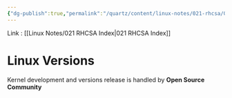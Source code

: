 ```yaml
---
{"dg-publish":true,"permalink":"/quartz/content/linux-notes/021-rhcsa/021-1-fundamentals-of-computer/021-1-4-linux-versions/","noteIcon":"","created":"2023-10-14T22:10:59.505+05:30","updated":"2023-10-14T17:26:07.710+05:30"}
---
```


Link : [[Linux Notes/021 RHCSA Index\|021 RHCSA Index]]

# Linux Versions

Kernel development and versions release is handled by **Open Source Community**


<style> .container {font-family: sans-serif; text-align: center;} .button-wrapper button {z-index: 1;height: 40px; width: 100px; margin: 10px;padding: 5px;} .excalidraw .App-menu_top .buttonList { display: flex;} .excalidraw-wrapper { height: 800px; margin: 50px; position: relative;} :root[dir="ltr"] .excalidraw .layer-ui__wrapper .zen-mode-transition.App-menu_bottom--transition-left {transform: none;} </style><script src="https://cdn.jsdelivr.net/npm/react@17/umd/react.production.min.js"></script><script src="https://cdn.jsdelivr.net/npm/react-dom@17/umd/react-dom.production.min.js"></script><script type="text/javascript" src="https://cdn.jsdelivr.net/npm/@excalidraw/excalidraw@0/dist/excalidraw.production.min.js"></script><div id="Linux_Versionsexcalidraw.md1"></div><script>(function(){const InitialData={"type":"excalidraw","version":2,"source":"https://github.com/zsviczian/obsidian-excalidraw-plugin/releases/tag/1.9.19","elements":[{"id":"UZ148YN4","type":"text","x":-41,"y":-138.828125,"width":141.33985900878906,"height":25,"angle":0,"strokeColor":"#e03131","backgroundColor":"transparent","fillStyle":"hachure","strokeWidth":1,"strokeStyle":"solid","roughness":1,"opacity":100,"groupIds":[],"frameId":null,"roundness":null,"seed":358207660,"version":26,"versionNonce":246544172,"isDeleted":false,"boundElements":null,"updated":1694748739218,"link":null,"locked":false,"text":"kernel versions","rawText":"kernel versions","fontSize":20,"fontFamily":1,"textAlign":"left","verticalAlign":"top","baseline":17,"containerId":null,"originalText":"kernel versions","lineHeight":1.25},{"id":"pQdRCXVn","type":"text","x":-14.66668701171875,"y":-104.16143798828125,"width":33.95997619628906,"height":100,"angle":0,"strokeColor":"#1e1e1e","backgroundColor":"transparent","fillStyle":"hachure","strokeWidth":1,"strokeStyle":"solid","roughness":1,"opacity":100,"groupIds":[],"frameId":null,"roundness":null,"seed":1859108268,"version":93,"versionNonce":1945555988,"isDeleted":false,"boundElements":null,"updated":1694748359644,"link":null,"locked":false,"text":"2.0\n2.2\n2.4\n2.6","rawText":"2.0\n2.2\n2.4\n2.6","fontSize":20,"fontFamily":1,"textAlign":"left","verticalAlign":"top","baseline":92,"containerId":null,"originalText":"2.0\n2.2\n2.4\n2.6","lineHeight":1.25},{"id":"2gOKrUEo","type":"text","x":-12.333251953125,"y":2.505218505859375,"width":30.339981079101562,"height":75,"angle":0,"strokeColor":"#1e1e1e","backgroundColor":"transparent","fillStyle":"hachure","strokeWidth":1,"strokeStyle":"solid","roughness":1,"opacity":100,"groupIds":[],"frameId":null,"roundness":null,"seed":326101164,"version":53,"versionNonce":178202412,"isDeleted":false,"boundElements":null,"updated":1694748359644,"link":null,"locked":false,"text":"3.x\n4.x\n5.x","rawText":"3.x\n4.x\n5.x","fontSize":20,"fontFamily":1,"textAlign":"left","verticalAlign":"top","baseline":67,"containerId":null,"originalText":"3.x\n4.x\n5.x","lineHeight":1.25},{"id":"kKv99iP3","type":"text","x":-13.6666259765625,"y":90.17184448242188,"width":29.519973754882812,"height":25,"angle":0,"strokeColor":"#1e1e1e","backgroundColor":"transparent","fillStyle":"hachure","strokeWidth":1,"strokeStyle":"solid","roughness":1,"opacity":100,"groupIds":[],"frameId":null,"roundness":null,"seed":2052656044,"version":58,"versionNonce":1336619412,"isDeleted":false,"boundElements":null,"updated":1694748359644,"link":null,"locked":false,"text":"6.x","rawText":"6.x","fontSize":20,"fontFamily":1,"textAlign":"left","verticalAlign":"top","baseline":17,"containerId":null,"originalText":"6.x","lineHeight":1.25},{"id":"1yXiQcOULdxXlO32hDbvo","type":"freedraw","x":-200.33331298828125,"y":-143.49478149414062,"width":0.0001,"height":0.0001,"angle":0,"strokeColor":"#1e1e1e","backgroundColor":"transparent","fillStyle":"hachure","strokeWidth":1,"strokeStyle":"solid","roughness":1,"opacity":100,"groupIds":[],"frameId":null,"roundness":null,"seed":634175508,"version":10,"versionNonce":1128811564,"isDeleted":false,"boundElements":null,"updated":1694748359644,"link":null,"locked":false,"points":[[0,0],[0.0001,0.0001]],"pressures":[],"simulatePressure":true,"lastCommittedPoint":[0.0001,0.0001]},{"id":"lCecxTQwm8T0joi_sNeVy","type":"freedraw","x":37.6666259765625,"y":-96.828125,"width":29.3333740234375,"height":84,"angle":0,"strokeColor":"#1e1e1e","backgroundColor":"transparent","fillStyle":"hachure","strokeWidth":0.5,"strokeStyle":"solid","roughness":1,"opacity":100,"groupIds":[],"frameId":null,"roundness":null,"seed":780898324,"version":144,"versionNonce":1133662764,"isDeleted":false,"boundElements":null,"updated":1694748398307,"link":null,"locked":false,"points":[[-0.20511279603094223,0],[0.9231296515920566,0],[1.4871992301390855,0],[3.743684125385083,0],[4.307753703932112,0],[6.00006573010214,0.6511528547420058],[6.564135308649169,1.3023355173510174],[7.692377756272167,1.9534883720930232],[7.692377756272167,3.2558238894440406],[8.820620203895166,5.209312261537064],[10.512932230065195,9.767441860465116],[10.512932230065195,11.720930232558139],[11.641071387159252,14.325571459393167],[11.641071387159252,14.97675412200218],[11.641071387159252,15.627906976744185],[11.641071387159252,17.58139534883721],[11.641071387159252,18.883730866188227],[11.641071387159252,20.83721923828125],[11.641071387159252,22.13952494776526],[11.641071387159252,24.093013319858283],[11.641071387159252,26.69768435456032],[11.077001808612223,27.99999006404433],[11.077001808612223,29.302325581395348],[11.077001808612223,29.953478436137353],[11.077001808612223,30.604661098746366],[11.077001808612223,31.25581395348837],[11.077001808612223,32.55814947083939],[11.077001808612223,33.20930232558139],[11.077001808612223,33.8604551803234],[11.077001808612223,34.51163784293241],[11.077001808612223,35.16279069767442],[11.077001808612223,35.813943552416426],[11.077001808612223,36.465126215025435],[11.641071387159252,36.465126215025435],[12.76931383478225,37.116279069767444],[15.025695439499307,37.116279069767444],[17.282180334745306,37.116279069767444],[17.846249913292333,37.116279069767444],[20.102631518009392,37.116279069767444],[21.794943544179418,37.116279069767444],[22.35911641325539,37.116279069767444],[22.923185991802416,37.116279069767444],[24.051428439425415,37.116279069767444],[24.615498017972445,37.116279069767444],[25.179567596519473,37.116279069767444],[25.743740465595444,36.465126215025435],[26.8718796226895,35.16279069767442],[27.436052491765473,33.8604551803234],[27.436052491765473,33.20930232558139],[28.0001220703125,31.906966808230376],[27.436052491765473,31.906966808230376],[26.8718796226895,31.906966808230376],[26.8718796226895,32.55814947083939],[26.30781004414247,33.8604551803234],[25.179567596519473,36.465126215025435],[25.179567596519473,38.418614587118455],[25.179567596519473,39.72092029660247],[25.179567596519473,42.3255913313045],[25.179567596519473,44.93023255813954],[25.179567596519473,45.58138541288154],[25.179567596519473,46.23256807549055],[25.179567596519473,47.534873784974565],[25.179567596519473,48.837209302325576],[25.179567596519473,50.7906976744186],[25.179567596519473,51.44185052916061],[25.179567596519473,52.74418604651163],[25.179567596519473,53.39533890125363],[25.179567596519473,54.04652156386264],[25.179567596519473,54.69767441860465],[25.743740465595444,56.65116279069767],[25.743740465595444,57.95349830804869],[25.743740465595444,59.255804017532704],[26.8718796226895,60.55813953488372],[26.8718796226895,61.20929238962572],[26.8718796226895,61.86047505223473],[27.436052491765473,62.51162790697674],[27.436052491765473,63.81396342432776],[27.436052491765473,64.46511627906976],[27.436052491765473,65.11626913381177],[27.436052491765473,65.76745179642079],[27.436052491765473,67.06975750590479],[27.436052491765473,67.7209401685138],[26.8718796226895,69.02324587799782],[26.8718796226895,69.67442854060683],[26.8718796226895,70.32558139534883],[26.8718796226895,70.97673425009084],[26.30781004414247,71.62791691269985],[25.743740465595444,72.93022262218386],[25.179567596519473,74.23255813953489],[23.487255570349447,75.5348936568859],[22.923185991802416,76.83719936636992],[22.35911641325539,77.48838202897892],[21.794943544179418,78.13953488372093],[20.66680438708536,78.79068773846294],[19.53856193946236,80.09302325581395],[18.97449236091533,80.09302325581395],[18.410319491839363,80.09302325581395],[17.282180334745306,80.74417611055596],[16.718007465669334,80.74417611055596],[15.025695439499307,82.04651162790697],[14.461625860952278,82.04651162790697],[13.89755628240525,82.69766448264897],[13.33338341332928,82.69766448264897],[12.205244256235222,83.34884714525799],[11.077001808612223,83.34884714525799],[9.948759360989225,83.34884714525799],[8.820620203895166,84],[7.128308177725138,84],[6.00006573010214,84],[4.307753703932112,84],[3.743684125385083,84],[2.0513720992150555,84],[-0.20511279603094223,84],[-1.333251953125,84],[-1.333251953125,84\|-0.20511279603094223,0],[0.9231296515920566,0],[1.4871992301390855,0],[3.743684125385083,0],[4.307753703932112,0],[6.00006573010214,0.6511528547420058],[6.564135308649169,1.3023355173510174],[7.692377756272167,1.9534883720930232],[7.692377756272167,3.2558238894440406],[8.820620203895166,5.209312261537064],[10.512932230065195,9.767441860465116],[10.512932230065195,11.720930232558139],[11.641071387159252,14.325571459393167],[11.641071387159252,14.97675412200218],[11.641071387159252,15.627906976744185],[11.641071387159252,17.58139534883721],[11.641071387159252,18.883730866188227],[11.641071387159252,20.83721923828125],[11.641071387159252,22.13952494776526],[11.641071387159252,24.093013319858283],[11.641071387159252,26.69768435456032],[11.077001808612223,27.99999006404433],[11.077001808612223,29.302325581395348],[11.077001808612223,29.953478436137353],[11.077001808612223,30.604661098746366],[11.077001808612223,31.25581395348837],[11.077001808612223,32.55814947083939],[11.077001808612223,33.20930232558139],[11.077001808612223,33.8604551803234],[11.077001808612223,34.51163784293241],[11.077001808612223,35.16279069767442],[11.077001808612223,35.813943552416426],[11.077001808612223,36.465126215025435],[11.641071387159252,36.465126215025435],[12.76931383478225,37.116279069767444],[15.025695439499307,37.116279069767444],[17.282180334745306,37.116279069767444],[17.846249913292333,37.116279069767444],[20.102631518009392,37.116279069767444],[21.794943544179418,37.116279069767444],[22.35911641325539,37.116279069767444],[22.923185991802416,37.116279069767444],[24.051428439425415,37.116279069767444],[24.615498017972445,37.116279069767444],[25.179567596519473,37.116279069767444],[25.743740465595444,36.465126215025435],[26.8718796226895,35.16279069767442],[27.436052491765473,33.8604551803234],[27.436052491765473,33.20930232558139],[28.0001220703125,31.906966808230376],[27.436052491765473,31.906966808230376],[26.8718796226895,31.906966808230376],[26.8718796226895,32.55814947083939],[26.30781004414247,33.8604551803234],[25.179567596519473,36.465126215025435],[25.179567596519473,38.418614587118455],[25.179567596519473,39.72092029660247],[25.179567596519473,42.3255913313045],[25.179567596519473,44.93023255813954],[25.179567596519473,45.58138541288154],[25.179567596519473,46.23256807549055],[25.179567596519473,47.534873784974565],[25.179567596519473,48.837209302325576],[25.179567596519473,50.7906976744186],[25.179567596519473,51.44185052916061],[25.179567596519473,52.74418604651163],[25.179567596519473,53.39533890125363],[25.179567596519473,54.04652156386264],[25.179567596519473,54.69767441860465],[25.743740465595444,56.65116279069767],[25.743740465595444,57.95349830804869],[25.743740465595444,59.255804017532704],[26.8718796226895,60.55813953488372],[26.8718796226895,61.20929238962572],[26.8718796226895,61.86047505223473],[27.436052491765473,62.51162790697674],[27.436052491765473,63.81396342432776],[27.436052491765473,64.46511627906976],[27.436052491765473,65.11626913381177],[27.436052491765473,65.76745179642079],[27.436052491765473,67.06975750590479],[27.436052491765473,67.7209401685138],[26.8718796226895,69.02324587799782],[26.8718796226895,69.67442854060683],[26.8718796226895,70.32558139534883],[26.8718796226895,70.97673425009084],[26.30781004414247,71.62791691269985],[25.743740465595444,72.93022262218386],[25.179567596519473,74.23255813953489],[23.487255570349447,75.5348936568859],[22.923185991802416,76.83719936636992],[22.35911641325539,77.48838202897892],[21.794943544179418,78.13953488372093],[20.66680438708536,78.79068773846294],[19.53856193946236,80.09302325581395],[18.97449236091533,80.09302325581395],[18.410319491839363,80.09302325581395],[17.282180334745306,80.74417611055596],[16.718007465669334,80.74417611055596],[15.025695439499307,82.04651162790697],[14.461625860952278,82.04651162790697],[13.89755628240525,82.69766448264897],[13.33338341332928,82.69766448264897],[12.205244256235222,83.34884714525799],[11.077001808612223,83.34884714525799],[9.948759360989225,83.34884714525799],[8.820620203895166,84],[7.128308177725138,84],[6.00006573010214,84],[4.307753703932112,84],[3.743684125385083,84],[2.0513720992150555,84],[-0.20511279603094223,84],[-1.333251953125,84],[-1.333251953125,84]],"pressures":[],"simulatePressure":true,"lastCommittedPoint":[-1.333251953125,86]},{"id":"cos8sshhAum8BabEPwcXq","type":"freedraw","x":34.3333740234375,"y":14.505218505859375,"width":24.6666259765625,"height":60.666656494140625,"angle":0,"strokeColor":"#1e1e1e","backgroundColor":"transparent","fillStyle":"hachure","strokeWidth":0.5,"strokeStyle":"solid","roughness":1,"opacity":100,"groupIds":[],"frameId":null,"roundness":null,"seed":454407444,"version":158,"versionNonce":620068244,"isDeleted":false,"boundElements":null,"updated":1694748407862,"link":null,"locked":false,"points":[[0,-0.6360202950088242],[1.9733300781249996,-1.333343505859375],[3.2888633897900577,-1.333343505859375],[4.604456922709941,-0.9846739202641464],[5.591121961772442,-0.287366669753502],[6.906655273437499,1.1072797519475996],[8.551117078959942,4.942517510775861],[9.208853624165057,8.080448019093481],[10.195518663227556,11.567048113006328],[10.195518663227556,13.659001785218072],[10.524447157084941,14.704978621323946],[10.853315429687498,16.448262707940465],[11.182183702290057,17.494239544046337],[12.168848741352559,18.88888596574744],[12.8266455078125,19.934862801853313],[13.155513780415058,19.934862801853313],[14.7999755859375,19.934862801853313],[16.115508897602556,19.934862801853313],[17.102173936665057,19.934862801853313],[18.41776746958494,19.23753959100276],[18.746635742187497,18.88888596574744],[19.733300781249998,17.145585918791014],[20.39109754770994,15.750955457429818],[20.39109754770994,14.35630903572872],[20.39109754770994,14.007655410473395],[20.39109754770994,13.659001785218072],[20.062169053852557,14.35630903572872],[20.062169053852557,16.09960908268514],[20.062169053852557,18.54021638015221],[20.062169053852557,20.283516427108633],[20.062169053852557,23.07279331017093],[21.048834092915058,25.862054232893325],[22.36442762583494,27.60535427984975],[23.35109266489744,30.39463116291205],[23.679960937500002,33.183892085634426],[24.008829210102554,37.019145804802605],[24.6666259765625,40.854399523970784],[24.6666259765625,44.34098365754372],[24.008829210102554,48.17623737671188],[21.048834092915058,51.31416788502952],[18.746635742187497,54.1034288077519],[14.471107313334938,56.89270569081418],[10.853315429687498,57.59002890166474],[6.577787000834941,58.63600573777062],[2.631126844584942,58.98465936302594],[1.9733300781249996,58.98465936302594],[1.315533311665058,59.33331298828125],[0.9866650390624998,59.33331298828125],[0.9866650390624998,58.98465936302594],[0.9866650390624998,58.98465936302594\|0,-0.6360202950088242],[1.9733300781249996,-1.333343505859375],[3.2888633897900577,-1.333343505859375],[4.604456922709941,-0.9846739202641464],[5.591121961772442,-0.287366669753502],[6.906655273437499,1.1072797519475996],[8.551117078959942,4.942517510775861],[9.208853624165057,8.080448019093481],[10.195518663227556,11.567048113006328],[10.195518663227556,13.659001785218072],[10.524447157084941,14.704978621323946],[10.853315429687498,16.448262707940465],[11.182183702290057,17.494239544046337],[12.168848741352559,18.88888596574744],[12.8266455078125,19.934862801853313],[13.155513780415058,19.934862801853313],[14.7999755859375,19.934862801853313],[16.115508897602556,19.934862801853313],[17.102173936665057,19.934862801853313],[18.41776746958494,19.23753959100276],[18.746635742187497,18.88888596574744],[19.733300781249998,17.145585918791014],[20.39109754770994,15.750955457429818],[20.39109754770994,14.35630903572872],[20.39109754770994,14.007655410473395],[20.39109754770994,13.659001785218072],[20.062169053852557,14.35630903572872],[20.062169053852557,16.09960908268514],[20.062169053852557,18.54021638015221],[20.062169053852557,20.283516427108633],[20.062169053852557,23.07279331017093],[21.048834092915058,25.862054232893325],[22.36442762583494,27.60535427984975],[23.35109266489744,30.39463116291205],[23.679960937500002,33.183892085634426],[24.008829210102554,37.019145804802605],[24.6666259765625,40.854399523970784],[24.6666259765625,44.34098365754372],[24.008829210102554,48.17623737671188],[21.048834092915058,51.31416788502952],[18.746635742187497,54.1034288077519],[14.471107313334938,56.89270569081418],[10.853315429687498,57.59002890166474],[6.577787000834941,58.63600573777062],[2.631126844584942,58.98465936302594],[1.9733300781249996,58.98465936302594],[1.315533311665058,59.33331298828125],[0.9866650390624998,59.33331298828125],[0.9866650390624998,58.98465936302594],[0.9866650390624998,58.98465936302594]],"pressures":[],"simulatePressure":true,"lastCommittedPoint":[2,114]},{"id":"kVf9tht8","type":"text","x":84,"y":-61.828125,"width":147.85986328125,"height":25,"angle":0,"strokeColor":"#2f9e44","backgroundColor":"transparent","fillStyle":"hachure","strokeWidth":0.5,"strokeStyle":"solid","roughness":1,"opacity":100,"groupIds":[],"frameId":null,"roundness":null,"seed":249636140,"version":54,"versionNonce":259264276,"isDeleted":false,"boundElements":null,"updated":1694748746226,"link":null,"locked":false,"text":"old generations","rawText":"old generations","fontSize":20,"fontFamily":1,"textAlign":"left","verticalAlign":"top","baseline":17,"containerId":null,"originalText":"old generations","lineHeight":1.25},{"id":"o7dVoUjC","type":"text","x":76.333251953125,"y":29.505218505859375,"width":152.59986877441406,"height":25,"angle":0,"strokeColor":"#2f9e44","backgroundColor":"transparent","fillStyle":"hachure","strokeWidth":0.5,"strokeStyle":"solid","roughness":1,"opacity":100,"groupIds":[],"frameId":null,"roundness":null,"seed":799572652,"version":48,"versionNonce":1217050284,"isDeleted":false,"boundElements":null,"updated":1694748748466,"link":null,"locked":false,"text":"new generations","rawText":"new generations","fontSize":20,"fontFamily":1,"textAlign":"left","verticalAlign":"top","baseline":17,"containerId":null,"originalText":"new generations","lineHeight":1.25},{"id":"Bl3j9y1y","type":"text","x":36.0001220703125,"y":85.83853149414062,"width":178.99984741210938,"height":50,"angle":0,"strokeColor":"#2f9e44","backgroundColor":"transparent","fillStyle":"hachure","strokeWidth":0.5,"strokeStyle":"solid","roughness":1,"opacity":100,"groupIds":[],"frameId":null,"roundness":null,"seed":869026732,"version":65,"versionNonce":200669076,"isDeleted":false,"boundElements":null,"updated":1694748751001,"link":null,"locked":false,"text":"Latest generation\n (but unstable)","rawText":"Latest generation\n (but unstable)","fontSize":20,"fontFamily":1,"textAlign":"left","verticalAlign":"top","baseline":42,"containerId":null,"originalText":"Latest generation\n (but unstable)","lineHeight":1.25},{"id":"4ur2EZfM","type":"text","x":-97.04763939267116,"y":170.4099804106213,"width":115.5972900390625,"height":86.31820046284814,"angle":0,"strokeColor":"#f08c00","backgroundColor":"transparent","fillStyle":"hachure","strokeWidth":0.5,"strokeStyle":"solid","roughness":1,"opacity":100,"groupIds":[],"frameId":null,"roundness":null,"seed":756425492,"version":261,"versionNonce":1355082516,"isDeleted":false,"boundElements":[],"updated":1694748814711,"link":null,"locked":false,"text":"2.0","rawText":"2.0","fontSize":69.05456037027842,"fontFamily":1,"textAlign":"left","verticalAlign":"top","baseline":61.000000000000114,"containerId":null,"originalText":"2.0","lineHeight":1.25},{"id":"9n4dmud7_JvezIhh5Emp9","type":"arrow","x":-84.70158057865801,"y":238.06077357700894,"width":24.86374793166719,"height":68.57139950706835,"angle":0,"strokeColor":"#1e1e1e","backgroundColor":"transparent","fillStyle":"hachure","strokeWidth":0.5,"strokeStyle":"solid","roughness":1,"opacity":100,"groupIds":[],"frameId":null,"roundness":{"type":2},"seed":338583980,"version":615,"versionNonce":92906132,"isDeleted":false,"boundElements":null,"updated":1694748808348,"link":null,"locked":false,"points":[[0,0],[-24.86374793166719,68.57139950706835]],"lastCommittedPoint":null,"startBinding":null,"endBinding":{"elementId":"jgKs43CW","focus":-0.5240084427657219,"gap":12.000000000000028},"startArrowhead":null,"endArrowhead":"arrow"},{"id":"E2LHcHM2Ed6aD83Fb3jFj","type":"arrow","x":11.829058967055108,"y":234.94043558624233,"width":54.772430227187726,"height":64.89818746063273,"angle":0,"strokeColor":"#1e1e1e","backgroundColor":"transparent","fillStyle":"hachure","strokeWidth":0.5,"strokeStyle":"solid","roughness":1,"opacity":100,"groupIds":[],"frameId":null,"roundness":{"type":2},"seed":1176038164,"version":850,"versionNonce":1534293396,"isDeleted":false,"boundElements":null,"updated":1694749103021,"link":null,"locked":false,"points":[[0,0],[54.772430227187726,64.89818746063273]],"lastCommittedPoint":null,"startBinding":null,"endBinding":{"elementId":"7FMmIyGG","focus":-0.5435942633806176,"gap":15.333282470703097},"startArrowhead":null,"endArrowhead":"arrow"},{"id":"jgKs43CW","type":"text","x":-157.79363141741072,"y":318.63217308407735,"width":175.27066040039062,"height":25.070189556812846,"angle":0,"strokeColor":"#1971c2","backgroundColor":"transparent","fillStyle":"hachure","strokeWidth":0.5,"strokeStyle":"solid","roughness":1,"opacity":100,"groupIds":[],"frameId":null,"roundness":null,"seed":1354822420,"version":237,"versionNonce":1494181140,"isDeleted":false,"boundElements":[{"id":"9n4dmud7_JvezIhh5Emp9","type":"arrow"}],"updated":1694748808347,"link":null,"locked":false,"text":"2 is major number","rawText":"2 is major number","fontSize":20.056151645450303,"fontFamily":1,"textAlign":"left","verticalAlign":"top","baseline":16.999999999999968,"containerId":null,"originalText":"2 is major number","lineHeight":1.25},{"id":"7FMmIyGG","type":"text","x":55.03211030505952,"y":315.1719055175781,"width":186.61578369140625,"height":27.750392845264663,"angle":0,"strokeColor":"#1971c2","backgroundColor":"transparent","fillStyle":"hachure","strokeWidth":0.5,"strokeStyle":"solid","roughness":1,"opacity":100,"groupIds":[],"frameId":null,"roundness":null,"seed":1069080212,"version":286,"versionNonce":864080276,"isDeleted":false,"boundElements":[{"id":"E2LHcHM2Ed6aD83Fb3jFj","type":"arrow"}],"updated":1694748805634,"link":null,"locked":false,"text":"0 is minor number","rawText":"0 is minor number","fontSize":22.200314276211706,"fontFamily":1,"textAlign":"left","verticalAlign":"top","baseline":19.00000000000003,"containerId":null,"originalText":"0 is minor number","lineHeight":1.25},{"id":"Z8rz3WTn","type":"text","x":-48,"y":-167.828125,"width":10,"height":25,"angle":0,"strokeColor":"#1e1e1e","backgroundColor":"transparent","fillStyle":"hachure","strokeWidth":1,"strokeStyle":"solid","roughness":1,"opacity":100,"groupIds":[],"frameId":null,"roundness":null,"seed":196642476,"version":11,"versionNonce":1839515284,"isDeleted":true,"boundElements":null,"updated":1694748359644,"link":null,"locked":false,"text":"","rawText":"","fontSize":20,"fontFamily":1,"textAlign":"left","verticalAlign":"top","baseline":17,"containerId":null,"originalText":"","lineHeight":1.25},{"id":"GoW3xhAT-nzI5LV49WkG7","type":"freedraw","x":61.666748046875,"y":-94.828125,"width":44.6666259765625,"height":48.666656494140625,"angle":0,"strokeColor":"#1e1e1e","backgroundColor":"transparent","fillStyle":"hachure","strokeWidth":1,"strokeStyle":"solid","roughness":1,"opacity":100,"groupIds":[],"frameId":null,"roundness":null,"seed":330276756,"version":107,"versionNonce":956916140,"isDeleted":true,"boundElements":null,"updated":1694748359644,"link":null,"locked":false,"points":[[0,0],[0.6666259765625,-0.666656494140625],[2.6666259765625,-0.666656494140625],[5.333251953125,-0.666656494140625],[7.333251953125,-0.666656494140625],[11.333251953125,-0.666656494140625],[14,0],[18,0],[20.6666259765625,0.66668701171875],[22.6666259765625,1.333343505859375],[24,2],[24.6666259765625,2.66668701171875],[25.333251953125,4],[26,4],[26,4.66668701171875],[27.333251953125,6],[29.333251953125,7.333343505859375],[29.333251953125,8.66668701171875],[30,8.66668701171875],[30.6666259765625,9.333343505859375],[30.6666259765625,10],[30.6666259765625,12],[30.6666259765625,12.66668701171875],[30.6666259765625,13.333343505859375],[31.333251953125,14.66668701171875],[32,15.333343505859375],[32,16],[32.6666259765625,18],[32.6666259765625,18.66668701171875],[32.6666259765625,20],[32.6666259765625,20.66668701171875],[33.333251953125,21.333343505859375],[33.333251953125,22],[33.333251953125,22.66668701171875],[33.333251953125,23.333343505859375],[33.333251953125,24],[33.333251953125,24.66668701171875],[33.333251953125,26],[33.333251953125,26.66668701171875],[33.333251953125,27.333343505859375],[33.333251953125,28.66668701171875],[33.333251953125,29.333343505859375],[33.333251953125,30.66668701171875],[32.6666259765625,31.333343505859375],[32,32],[32,32.66668701171875],[31.333251953125,33.333343505859375],[31.333251953125,34.66668701171875],[31.333251953125,35.333343505859375],[30.6666259765625,36.66668701171875],[30,36.66668701171875],[29.333251953125,37.333343505859375],[28.6666259765625,38],[28,39.333343505859375],[27.333251953125,40],[26.6666259765625,40.66668701171875],[26,41.333343505859375],[25.333251953125,41.333343505859375],[24.6666259765625,41.333343505859375],[24,41.333343505859375],[22.6666259765625,41.333343505859375],[21.333251953125,41.333343505859375],[20.6666259765625,41.333343505859375],[18.6666259765625,41.333343505859375],[18,41.333343505859375],[18,42],[18,42.66668701171875],[18,44],[18.6666259765625,44.66668701171875],[19.333251953125,45.333343505859375],[20,45.333343505859375],[20.6666259765625,45.333343505859375],[21.333251953125,45.333343505859375],[22.6666259765625,45.333343505859375],[23.333251953125,46],[24,46.66668701171875],[24.6666259765625,46.66668701171875],[26.6666259765625,47.333343505859375],[28,48],[29.333251953125,48],[30,48],[30.6666259765625,48],[32,48],[32.6666259765625,48],[33.333251953125,48],[35.333251953125,48],[36,48],[36.6666259765625,48],[38,48],[38.6666259765625,48],[41.333251953125,48],[42,47.333343505859375],[42.6666259765625,46.66668701171875],[42.6666259765625,46],[44,46],[44,45.333343505859375],[44.6666259765625,44.66668701171875],[44.6666259765625,44.66668701171875]],"pressures":[],"simulatePressure":true,"lastCommittedPoint":[44.6666259765625,44.66668701171875]},{"id":"3pXtdpIuv5Kaqu0pARk5Y","type":"freedraw","x":59.666748046875,"y":107.83856201171875,"width":0.0001,"height":0.0001,"angle":0,"strokeColor":"#1e1e1e","backgroundColor":"transparent","fillStyle":"hachure","strokeWidth":1,"strokeStyle":"solid","roughness":1,"opacity":100,"groupIds":[],"frameId":null,"roundness":null,"seed":1105597100,"version":11,"versionNonce":1073209108,"isDeleted":true,"boundElements":null,"updated":1694748359644,"link":null,"locked":false,"points":[[0,0],[0.0001,0.0001]],"pressures":[],"simulatePressure":true,"lastCommittedPoint":[0.0001,0.0001]},{"id":"kTYO14etoLUIJzfjGkRNL","type":"freedraw","x":71,"y":-102.828125,"width":46.666748046875,"height":70.66668701171875,"angle":0,"strokeColor":"#1e1e1e","backgroundColor":"transparent","fillStyle":"hachure","strokeWidth":1,"strokeStyle":"solid","roughness":1,"opacity":100,"groupIds":[],"frameId":null,"roundness":null,"seed":190859412,"version":90,"versionNonce":760405140,"isDeleted":true,"boundElements":null,"updated":1694748359645,"link":null,"locked":false,"points":[[0,0],[0.666748046875,0],[1.3333740234375,0],[2.666748046875,0],[4,0],[6,4.66668701171875],[8,8],[10,12.66668701171875],[11.3333740234375,14],[12.666748046875,16],[13.3333740234375,17.333343505859375],[13.3333740234375,18.66668701171875],[15.3333740234375,20.66668701171875],[15.3333740234375,21.333343505859375],[16,22],[17.3333740234375,23.333343505859375],[19.3333740234375,25.333343505859375],[22,26],[25.3333740234375,26.66668701171875],[28,26.66668701171875],[30.666748046875,26.66668701171875],[32.666748046875,26.66668701171875],[34,26.66668701171875],[34.666748046875,26.66668701171875],[36.666748046875,26.66668701171875],[40,26],[42,25.333343505859375],[42.666748046875,24.66668701171875],[43.3333740234375,24.66668701171875],[44,24],[44,22.66668701171875],[44,21.333343505859375],[44,19.333343505859375],[44,18.66668701171875],[44,19.333343505859375],[44,20],[44,21.333343505859375],[44,22.66668701171875],[44,23.333343505859375],[44,24.66668701171875],[44,25.333343505859375],[44,28],[44,30],[44,32],[44,34],[44,36],[44.666748046875,38],[44.666748046875,40.66668701171875],[45.3333740234375,44],[46,44.66668701171875],[46,46.66668701171875],[46.666748046875,48],[46.666748046875,48.66668701171875],[46.666748046875,49.333343505859375],[46.666748046875,50.66668701171875],[46.666748046875,52],[46.666748046875,52.66668701171875],[46.666748046875,54],[46.666748046875,56],[46,56.66668701171875],[45.3333740234375,57.333343505859375],[44.666748046875,58.66668701171875],[44.666748046875,59.333343505859375],[44,60],[42.666748046875,61.333343505859375],[42,62],[40.666748046875,62.66668701171875],[40,63.333343505859375],[39.3333740234375,64.66668701171875],[37.3333740234375,65.33334350585938],[35.3333740234375,66],[33.3333740234375,67.33334350585938],[32,68],[31.3333740234375,68],[30.666748046875,68],[28,68.66668701171875],[26,68.66668701171875],[25.3333740234375,68.66668701171875],[23.3333740234375,68.66668701171875],[21.3333740234375,68.66668701171875],[18.666748046875,70.66668701171875],[18,70.66668701171875],[17.3333740234375,70.66668701171875],[17.3333740234375,70.66668701171875]],"pressures":[],"simulatePressure":true,"lastCommittedPoint":[17.3333740234375,70.66668701171875]},{"id":"42IMRLW_1KfY8xmxpKIlU","type":"freedraw","x":69.666748046875,"y":-100.16143798828125,"width":22.6666259765625,"height":33.33331298828125,"angle":0,"strokeColor":"#1e1e1e","backgroundColor":"transparent","fillStyle":"hachure","strokeWidth":1,"strokeStyle":"solid","roughness":1,"opacity":100,"groupIds":[],"frameId":null,"roundness":null,"seed":390600596,"version":50,"versionNonce":726001324,"isDeleted":true,"boundElements":null,"updated":1694748359645,"link":null,"locked":false,"points":[[0,0],[0.6666259765625,0],[1.333251953125,0],[3.333251953125,0],[4.6666259765625,0],[6.6666259765625,0],[8.6666259765625,0],[10.6666259765625,0],[12,0],[13.333251953125,0],[14,0.666656494140625],[16,1.33331298828125],[18,3.33331298828125],[18.6666259765625,4],[19.333251953125,5.33331298828125],[20,6],[20.6666259765625,8],[20.6666259765625,8.666656494140625],[22,10],[22.6666259765625,10.666656494140625],[22.6666259765625,12],[22.6666259765625,14],[22.6666259765625,14.666656494140625],[22.6666259765625,16.666656494140625],[22.6666259765625,17.33331298828125],[22.6666259765625,18.666656494140625],[22.6666259765625,20],[22.6666259765625,20.666656494140625],[22.6666259765625,21.33331298828125],[22.6666259765625,23.33331298828125],[21.333251953125,24.666656494140625],[20.6666259765625,25.33331298828125],[20,26],[20,26.666656494140625],[18.6666259765625,28],[16.6666259765625,29.33331298828125],[15.333251953125,30],[13.333251953125,30.666656494140625],[12.6666259765625,31.33331298828125],[10.6666259765625,32],[9.333251953125,33.33331298828125],[8,33.33331298828125],[7.333251953125,33.33331298828125],[7.333251953125,33.33331298828125]],"pressures":[],"simulatePressure":true,"lastCommittedPoint":[7.333251953125,33.33331298828125]},{"id":"SgSteJ7PaSOSH2VLR3OIg","type":"freedraw","x":75.666748046875,"y":-94.828125,"width":45.333251953125,"height":63.333343505859375,"angle":0,"strokeColor":"#1e1e1e","backgroundColor":"transparent","fillStyle":"hachure","strokeWidth":1,"strokeStyle":"solid","roughness":1,"opacity":100,"groupIds":[],"frameId":null,"roundness":null,"seed":1408846484,"version":81,"versionNonce":24259092,"isDeleted":true,"boundElements":null,"updated":1694748359645,"link":null,"locked":false,"points":[[0,0],[0,-0.666656494140625],[1.333251953125,-0.666656494140625],[4.6666259765625,-0.666656494140625],[10.6666259765625,0.66668701171875],[12,1.333343505859375],[15.333251953125,3.333343505859375],[16.6666259765625,5.333343505859375],[18.6666259765625,7.333343505859375],[22.6666259765625,12],[24.6666259765625,15.333343505859375],[26.6666259765625,18],[28,19.333343505859375],[28,20],[28,22],[28.6666259765625,23.333343505859375],[28.6666259765625,24],[28.6666259765625,26],[28.6666259765625,26.66668701171875],[28.6666259765625,28.66668701171875],[28.6666259765625,30.66668701171875],[28.6666259765625,32.66668701171875],[28.6666259765625,33.333343505859375],[28.6666259765625,35.333343505859375],[28.6666259765625,36.66668701171875],[28,38.66668701171875],[27.333251953125,40],[26.6666259765625,41.333343505859375],[26.6666259765625,42],[25.333251953125,43.333343505859375],[24.6666259765625,44.66668701171875],[24.6666259765625,46],[24.6666259765625,46.66668701171875],[24,47.333343505859375],[22.6666259765625,49.333343505859375],[22,50],[21.333251953125,50.66668701171875],[20,52],[18.6666259765625,53.333343505859375],[18.6666259765625,54],[16.6666259765625,54.66668701171875],[15.333251953125,55.333343505859375],[13.333251953125,55.333343505859375],[12.6666259765625,55.333343505859375],[12,55.333343505859375],[11.333251953125,55.333343505859375],[10.6666259765625,55.333343505859375],[13.333251953125,56.66668701171875],[14,57.333343505859375],[15.333251953125,57.333343505859375],[16,58.66668701171875],[18,60],[19.333251953125,60.66668701171875],[20,60.66668701171875],[22,61.333343505859375],[22.6666259765625,61.333343505859375],[25.333251953125,62],[26,62.66668701171875],[28,62.66668701171875],[30.6666259765625,62.66668701171875],[32.6666259765625,62.66668701171875],[34.6666259765625,62.66668701171875],[37.333251953125,62.66668701171875],[38.6666259765625,62.66668701171875],[40.6666259765625,61.333343505859375],[42.6666259765625,59.333343505859375],[44,58.66668701171875],[45.333251953125,58],[45.333251953125,57.333343505859375],[45.333251953125,56.66668701171875],[45.333251953125,56],[45.333251953125,54.66668701171875],[45.333251953125,54],[45.333251953125,53.333343505859375],[45.333251953125,53.333343505859375]],"pressures":[],"simulatePressure":true,"lastCommittedPoint":[45.333251953125,53.333343505859375]},{"id":"LzCWXXNoonlNYQI15WcCG","type":"freedraw","x":66.3333740234375,"y":11.83856201171875,"width":42.6666259765625,"height":68,"angle":0,"strokeColor":"#1e1e1e","backgroundColor":"transparent","fillStyle":"hachure","strokeWidth":1,"strokeStyle":"solid","roughness":1,"opacity":100,"groupIds":[],"frameId":null,"roundness":null,"seed":1361858068,"version":87,"versionNonce":900139028,"isDeleted":true,"boundElements":null,"updated":1694748347814,"link":null,"locked":false,"points":[[0,0],[3.3333740234375,0.666656494140625],[4.6666259765625,1.33331298828125],[9.3333740234375,4],[10.6666259765625,5.33331298828125],[11.3333740234375,6],[12.6666259765625,8.666656494140625],[14,11.33331298828125],[14.6666259765625,14],[14.6666259765625,14.666656494140625],[15.3333740234375,17.33331298828125],[15.3333740234375,18.666656494140625],[16.6666259765625,20],[17.3333740234375,20.666656494140625],[18,22.666656494140625],[20,24.666656494140625],[20.6666259765625,26],[22.6666259765625,27.33331298828125],[24.6666259765625,28.666656494140625],[25.3333740234375,29.33331298828125],[26.6666259765625,29.33331298828125],[29.3333740234375,30],[30,30],[31.3333740234375,30],[32,30],[32.6666259765625,30],[34.6666259765625,30],[36,30],[37.3333740234375,29.33331298828125],[37.3333740234375,28.666656494140625],[39.3333740234375,26.666656494140625],[40,26],[40.6666259765625,25.33331298828125],[40.6666259765625,24.666656494140625],[40.6666259765625,24],[40.6666259765625,23.33331298828125],[40.6666259765625,24],[40.6666259765625,25.33331298828125],[40.6666259765625,26],[40.6666259765625,26.666656494140625],[40.6666259765625,27.33331298828125],[41.3333740234375,30],[42,32],[42,32.666656494140625],[42,34.666656494140625],[42.6666259765625,36],[42.6666259765625,38],[42.6666259765625,40.666656494140625],[42.6666259765625,42],[42.6666259765625,43.33331298828125],[42.6666259765625,44.666656494140625],[42.6666259765625,46.666656494140625],[42.6666259765625,48],[42.6666259765625,49.33331298828125],[42.6666259765625,50.666656494140625],[42.6666259765625,51.33331298828125],[42.6666259765625,53.33331298828125],[42.6666259765625,54],[42.6666259765625,55.33331298828125],[42.6666259765625,56],[40.6666259765625,58],[40,58.666656494140625],[38.6666259765625,60.666656494140625],[38,62],[36.6666259765625,63.33331298828125],[34.6666259765625,64],[34,64],[32,64],[30.6666259765625,65.33331298828125],[30,65.33331298828125],[29.3333740234375,65.33331298828125],[28.6666259765625,65.33331298828125],[27.3333740234375,65.33331298828125],[26.6666259765625,65.33331298828125],[26,65.33331298828125],[24,66],[23.3333740234375,66],[21.3333740234375,66],[20.6666259765625,66],[20,66.66665649414062],[19.3333740234375,66.66665649414062],[18.6666259765625,67.33331298828125],[18.6666259765625,68],[18,68],[18,68]],"pressures":[],"simulatePressure":true,"lastCommittedPoint":[18,68]},{"id":"4Y2fNNBIoCSjMhZ4JSU6G","type":"freedraw","x":69,"y":10.505218505859375,"width":24.666748046875,"height":59.33331298828125,"angle":0,"strokeColor":"#1e1e1e","backgroundColor":"transparent","fillStyle":"hachure","strokeWidth":1,"strokeStyle":"solid","roughness":1,"opacity":100,"groupIds":[],"frameId":null,"roundness":null,"seed":1429530004,"version":42,"versionNonce":1363218452,"isDeleted":true,"boundElements":null,"updated":1694748350973,"link":null,"locked":false,"points":[[0,0],[0.666748046875,-0.666656494140625],[2.666748046875,0],[4.666748046875,2],[6.666748046875,3.333343505859375],[8.666748046875,5.333343505859375],[9.3333740234375,6.666656494140625],[11.3333740234375,8.666656494140625],[12.666748046875,10],[15.3333740234375,13.333343505859375],[16,14.666656494140625],[18,16.666656494140625],[19.3333740234375,18.666656494140625],[20.666748046875,20.666656494140625],[22,22.666656494140625],[22.666748046875,23.333343505859375],[23.3333740234375,24.666656494140625],[23.3333740234375,26.666656494140625],[24.666748046875,28.666656494140625],[24.666748046875,29.333343505859375],[24.666748046875,30.666656494140625],[24.666748046875,34],[24.666748046875,36],[24.666748046875,40],[24.666748046875,42],[24,44.666656494140625],[23.3333740234375,47.333343505859375],[22,48.666656494140625],[20.666748046875,50.666656494140625],[20,52],[18,54],[17.3333740234375,54],[16.666748046875,54.666656494140625],[16.666748046875,55.333343505859375],[16,56],[15.3333740234375,56.666656494140625],[14.666748046875,57.333343505859375],[14,58],[14.666748046875,58.666656494140625],[14.666748046875,58.666656494140625]],"pressures":[],"simulatePressure":true,"lastCommittedPoint":[14.666748046875,58.666656494140625]},{"id":"rWfqBhi6sO2Y5tTVHcyoh","type":"freedraw","x":75.666748046875,"y":7.83856201171875,"width":27.333251953125,"height":96.66665649414062,"angle":0,"strokeColor":"#1e1e1e","backgroundColor":"transparent","fillStyle":"hachure","strokeWidth":1,"strokeStyle":"solid","roughness":1,"opacity":100,"groupIds":[],"frameId":null,"roundness":null,"seed":5107092,"version":68,"versionNonce":1820141332,"isDeleted":true,"boundElements":null,"updated":1694748354293,"link":null,"locked":false,"points":[[0,0],[0,1.33331298828125],[2,3.33331298828125],[3.333251953125,5.33331298828125],[5.333251953125,8],[6.6666259765625,12],[9.333251953125,16.666656494140625],[10,19.33331298828125],[10.6666259765625,22.666656494140625],[11.333251953125,24.666656494140625],[11.333251953125,26.666656494140625],[11.333251953125,30.666656494140625],[10.6666259765625,35.33331298828125],[10.6666259765625,37.33331298828125],[8.6666259765625,40.666656494140625],[8,42.666656494140625],[7.333251953125,44.666656494140625],[7.333251953125,45.33331298828125],[7.333251953125,47.33331298828125],[7.333251953125,48],[7.333251953125,50],[7.333251953125,50.666656494140625],[7.333251953125,51.33331298828125],[8.6666259765625,53.33331298828125],[11.333251953125,54],[13.333251953125,54],[15.333251953125,54],[17.333251953125,54],[18,54],[20,53.33331298828125],[20,52.666656494140625],[22,51.33331298828125],[23.333251953125,50.666656494140625],[25.333251953125,49.33331298828125],[25.333251953125,48.666656494140625],[25.333251953125,48],[25.333251953125,46.666656494140625],[25.333251953125,44.666656494140625],[25.333251953125,45.33331298828125],[25.333251953125,47.33331298828125],[25.333251953125,48],[25.333251953125,50],[25.333251953125,51.33331298828125],[25.333251953125,52.666656494140625],[25.333251953125,55.33331298828125],[25.333251953125,58.666656494140625],[25.333251953125,62.666656494140625],[25.333251953125,66],[26,69.33331298828125],[26,74],[26,77.33331298828125],[27.333251953125,80],[27.333251953125,83.33331298828125],[27.333251953125,85.33331298828125],[27.333251953125,86.66665649414062],[27.333251953125,88.66665649414062],[27.333251953125,90],[26.6666259765625,92],[22,93.33331298828125],[15.333251953125,96],[12,96],[7.333251953125,96.66665649414062],[6.6666259765625,96.66665649414062],[6,96.66665649414062],[4.6666259765625,96.66665649414062],[4.6666259765625,96.66665649414062]],"pressures":[],"simulatePressure":true,"lastCommittedPoint":[4.6666259765625,96.66665649414062]},{"id":"o_KCOnYqi9KoZxVy5nXsP","type":"freedraw","x":62.3333740234375,"y":9.83856201171875,"width":54,"height":97.33334350585938,"angle":0,"strokeColor":"#1e1e1e","backgroundColor":"transparent","fillStyle":"hachure","strokeWidth":1,"strokeStyle":"solid","roughness":1,"opacity":100,"groupIds":[],"frameId":null,"roundness":null,"seed":703538324,"version":77,"versionNonce":2135672724,"isDeleted":true,"boundElements":null,"updated":1694748359645,"link":null,"locked":false,"points":[[0,0],[0.6666259765625,0.666656494140625],[3.3333740234375,-0.66668701171875],[6,-1.333343505859375],[6.6666259765625,-1.333343505859375],[8.6666259765625,-1.333343505859375],[10.6666259765625,-0.66668701171875],[13.3333740234375,0.666656494140625],[16.6666259765625,4],[25.3333740234375,11.33331298828125],[26.6666259765625,14],[28.6666259765625,16.666656494140625],[29.3333740234375,18],[29.3333740234375,20],[29.3333740234375,23.33331298828125],[29.3333740234375,28],[29.3333740234375,31.33331298828125],[29.3333740234375,33.33331298828125],[29.3333740234375,34.666656494140625],[28,38],[27.3333740234375,40.666656494140625],[27.3333740234375,42.666656494140625],[26.6666259765625,44],[26.6666259765625,45.33331298828125],[26.6666259765625,46],[26.6666259765625,46.666656494140625],[26.6666259765625,47.33331298828125],[26.6666259765625,49.33331298828125],[26.6666259765625,50],[28.6666259765625,50.666656494140625],[31.3333740234375,50.666656494140625],[32,50.666656494140625],[32.6666259765625,50.666656494140625],[34,50.666656494140625],[38,50],[40,48.666656494140625],[41.3333740234375,48.666656494140625],[43.3333740234375,48],[47.3333740234375,44.666656494140625],[49.3333740234375,44],[51.3333740234375,42],[51.3333740234375,41.33331298828125],[51.3333740234375,40.666656494140625],[51.3333740234375,39.33331298828125],[51.3333740234375,37.33331298828125],[51.3333740234375,36.666656494140625],[51.3333740234375,36],[50.6666259765625,36],[50.6666259765625,37.33331298828125],[50.6666259765625,40.666656494140625],[50.6666259765625,43.33331298828125],[50.6666259765625,46],[50.6666259765625,50],[51.3333740234375,53.33331298828125],[51.3333740234375,56],[51.3333740234375,58],[51.3333740234375,62],[52,65.33331298828125],[52,70.66665649414062],[54,77.33331298828125],[54,82],[54,86],[52.6666259765625,88.66665649414062],[50.6666259765625,91.33331298828125],[48,93.33331298828125],[44.6666259765625,94.66665649414062],[40.6666259765625,95.33331298828125],[37.3333740234375,95.33331298828125],[34.6666259765625,96],[34,96],[32,96],[31.3333740234375,96],[28.6666259765625,96],[28,96],[28,96]],"pressures":[],"simulatePressure":true,"lastCommittedPoint":[28,96]},{"id":"0PnBIzw5","type":"text","x":167,"y":54.171875,"width":10,"height":25,"angle":0,"strokeColor":"#1e1e1e","backgroundColor":"transparent","fillStyle":"hachure","strokeWidth":0.5,"strokeStyle":"solid","roughness":1,"opacity":100,"groupIds":[],"frameId":null,"roundness":null,"seed":160258988,"version":2,"versionNonce":765379220,"isDeleted":true,"boundElements":null,"updated":1694748433809,"link":null,"locked":false,"text":"","rawText":"","fontSize":20,"fontFamily":1,"textAlign":"left","verticalAlign":"top","baseline":17,"containerId":null,"originalText":"","lineHeight":1.25},{"id":"imqPqb6q","type":"text","x":145,"y":0.171875,"width":10,"height":25,"angle":0,"strokeColor":"#1e1e1e","backgroundColor":"transparent","fillStyle":"hachure","strokeWidth":0.5,"strokeStyle":"solid","roughness":1,"opacity":100,"groupIds":[],"frameId":null,"roundness":null,"seed":1398207532,"version":2,"versionNonce":1833370132,"isDeleted":true,"boundElements":null,"updated":1694748456448,"link":null,"locked":false,"text":"","rawText":"","fontSize":20,"fontFamily":1,"textAlign":"left","verticalAlign":"top","baseline":17,"containerId":null,"originalText":"","lineHeight":1.25},{"id":"CCaNZb1A","type":"text","x":85,"y":131.171875,"width":10,"height":25,"angle":0,"strokeColor":"#1e1e1e","backgroundColor":"transparent","fillStyle":"hachure","strokeWidth":0.5,"strokeStyle":"solid","roughness":1,"opacity":100,"groupIds":[],"frameId":null,"roundness":null,"seed":1139657004,"version":6,"versionNonce":1751872276,"isDeleted":true,"boundElements":null,"updated":1694748500841,"link":null,"locked":false,"text":"","rawText":"","fontSize":20,"fontFamily":1,"textAlign":"left","verticalAlign":"top","baseline":17,"containerId":null,"originalText":"","lineHeight":1.25},{"id":"hNFDB787","type":"text","x":184,"y":312.171875,"width":18,"height":45,"angle":0,"strokeColor":"#1e1e1e","backgroundColor":"transparent","fillStyle":"hachure","strokeWidth":0.5,"strokeStyle":"solid","roughness":1,"opacity":100,"groupIds":[],"frameId":null,"roundness":null,"seed":681243796,"version":2,"versionNonce":1134860588,"isDeleted":true,"boundElements":null,"updated":1694748636712,"link":null,"locked":false,"text":"","rawText":"","fontSize":36,"fontFamily":1,"textAlign":"left","verticalAlign":"top","baseline":31,"containerId":null,"originalText":"","lineHeight":1.25}],"appState":{"theme":"dark","viewBackgroundColor":"#ffffff","currentItemStrokeColor":"#f08c00","currentItemBackgroundColor":"transparent","currentItemFillStyle":"hachure","currentItemStrokeWidth":0.5,"currentItemStrokeStyle":"solid","currentItemRoughness":1,"currentItemOpacity":100,"currentItemFontFamily":1,"currentItemFontSize":36,"currentItemTextAlign":"left","currentItemStartArrowhead":null,"currentItemEndArrowhead":"arrow","scrollX":226.84270949590774,"scrollY":642.8258969266252,"zoom":{"value":0.4},"currentItemRoundness":"round","gridSize":null,"gridColor":{"Bold":"#C9C9C9FF","Regular":"#EDEDEDFF"},"currentStrokeOptions":null,"previousGridSize":null,"frameRendering":{"enabled":true,"clip":true,"name":true,"outline":true}},"files":{}};InitialData.scrollToContent=true;App=()=>{const e=React.useRef(null),t=React.useRef(null),[n,i]=React.useState({width:void 0,height:void 0});return React.useEffect(()=>{i({width:t.current.getBoundingClientRect().width,height:t.current.getBoundingClientRect().height});const e=()=>{i({width:t.current.getBoundingClientRect().width,height:t.current.getBoundingClientRect().height})};return window.addEventListener("resize",e),()=>window.removeEventListener("resize",e)},[t]),React.createElement(React.Fragment,null,React.createElement("div",{className:"excalidraw-wrapper",ref:t},React.createElement(ExcalidrawLib.Excalidraw,{ref:e,width:n.width,height:n.height,initialData:InitialData,viewModeEnabled:!0,zenModeEnabled:!0,gridModeEnabled:!1})))},excalidrawWrapper=document.getElementById("Linux_Versionsexcalidraw.md1");ReactDOM.render(React.createElement(App),excalidrawWrapper);})();</script>
